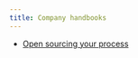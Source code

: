 ```yaml
---
title: Company handbooks
---
```


* [Open sourcing your process](https://www.rubick.com/engineering-handbook/)

          